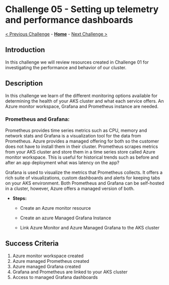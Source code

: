 # Challenge 05 - Setting up telemetry and performance dashboards

[< Previous Challenge](./Challenge-04.md) - **[Home](../README.md)** - [Next Challenge >](./Challenge-06.md)

## Introduction

In this challenge we will review resources created in Challenge 01 for investigating the performance and behavior of our cluster.
## Description
In this challenge we learn of the different monitoring options available for determining the health of your AKS cluster and what each service offers.  An Azure monitor workspace, Grafana and Prometheus instance are needed.

### Prometheus and Grafana: 
Prometheus provides time series metrics such as CPU, memory and network stats and Grafana is a visualization tool for the data from Prometheus.  Azure provides a managed offering for both so the customer does not have to install them in their cluster.  Prometheus scrapes metrics from your AKS cluster and store them in a time series store called Azure monitor workspace.  This is useful for historical trends such as before and after an app deployment what was latency on the app?

Grafana is used to visualize the metrics that Prometheus collects.  It offers a rich suite of visualizations, custom dashboards and alerts for keeping tabs on your AKS environment.  Both Prometheus and Grafana can be self-hosted in a cluster, however, Azure offers a managed version of both.

- **Steps:** 
  - Create an Azure monitor resource

  - Create an azure Managed Grafana Instance

  - Link Azure Monitor and Azure Managed Grafana to the AKS cluster


## Success Criteria

1. Azure monitor workspace created
2. Azure managed Prometheus created 
3. Azure managed Grafana created 
4. Grafana and Prometheus are linked to your AKS cluster
5. Access to managed Grafana dashboards


